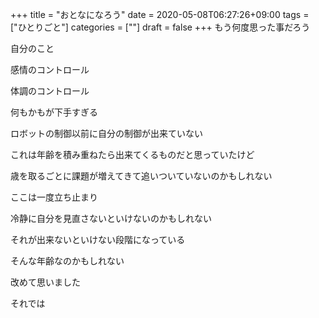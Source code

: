 +++
title = "おとなになろう"
date = 2020-05-08T06:27:26+09:00
tags = ["ひとりごと"]
categories = [""]
draft = false
+++
もう何度思った事だろう

自分のこと

感情のコントロール

体調のコントロール

何もかもが下手すぎる

ロボットの制御以前に自分の制御が出来ていない

これは年齢を積み重ねたら出来てくるものだと思っていたけど

歳を取るごとに課題が増えてきて追いついていないのかもしれない

ここは一度立ち止まり

冷静に自分を見直さないといけないのかもしれない

それが出来ないといけない段階になっている

そんな年齢なのかもしれない

改めて思いました

それでは

